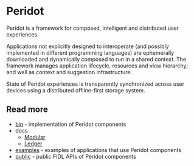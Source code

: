 # Peridot

Peridot is a framework for composed, intelligent and distributed user
experiences.

Applications not explicitly designed to interoperate (and possibly implemented
in different programming languages) are ephemerally downloaded and dynamically
composed to run in a shared context. The framework manages application
lifecycle, resources and view hierarchy; and well as context and suggestion
infrastructure.

State of Peridot experiences is transparently synchronized across user devices
using a distributed offline-first storage system.


## Read more

 - [bin](bin) - implementation of Peridot components
 - docs
   - [Modular](docs/modular)
   - [Ledger](docs/ledger)
 - [examples](examples) - examples of applications that use Peridot components
 - [public](public) - public FIDL APIs of Peridot components
